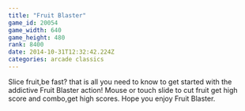 ```yaml
---
title: "Fruit Blaster"
game_id: 20054
game_width: 640
game_height: 480
rank: 8400
date: 2014-10-31T12:32:42.224Z
categories: arcade classics
---
```

Slice fruit,be fast? that is all you need to know to get started with the addictive Fruit Blaster action! 
Mouse or touch slide to cut fruit get high score and combo,get high scores.
Hope you enjoy Fruit Blaster.
